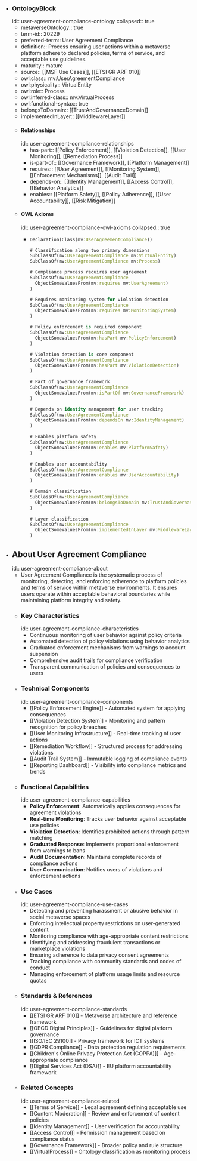 - ### OntologyBlock
  id:: user-agreement-compliance-ontology
  collapsed:: true
	- metaverseOntology:: true
	- term-id:: 20229
	- preferred-term:: User Agreement Compliance
	- definition:: Process ensuring user actions within a metaverse platform adhere to declared policies, terms of service, and acceptable use guidelines.
	- maturity:: mature
	- source:: [[MSF Use Cases]], [[ETSI GR ARF 010]]
	- owl:class:: mv:UserAgreementCompliance
	- owl:physicality:: VirtualEntity
	- owl:role:: Process
	- owl:inferred-class:: mv:VirtualProcess
	- owl:functional-syntax:: true
	- belongsToDomain:: [[TrustAndGovernanceDomain]]
	- implementedInLayer:: [[MiddlewareLayer]]
	- #### Relationships
	  id:: user-agreement-compliance-relationships
		- has-part:: [[Policy Enforcement]], [[Violation Detection]], [[User Monitoring]], [[Remediation Process]]
		- is-part-of:: [[Governance Framework]], [[Platform Management]]
		- requires:: [[User Agreement]], [[Monitoring System]], [[Enforcement Mechanisms]], [[Audit Trail]]
		- depends-on:: [[Identity Management]], [[Access Control]], [[Behavior Analytics]]
		- enables:: [[Platform Safety]], [[Policy Adherence]], [[User Accountability]], [[Risk Mitigation]]
	- #### OWL Axioms
	  id:: user-agreement-compliance-owl-axioms
	  collapsed:: true
		- ```clojure
		  Declaration(Class(mv:UserAgreementCompliance))

		  # Classification along two primary dimensions
		  SubClassOf(mv:UserAgreementCompliance mv:VirtualEntity)
		  SubClassOf(mv:UserAgreementCompliance mv:Process)

		  # Compliance process requires user agreement
		  SubClassOf(mv:UserAgreementCompliance
		    ObjectSomeValuesFrom(mv:requires mv:UserAgreement)
		  )

		  # Requires monitoring system for violation detection
		  SubClassOf(mv:UserAgreementCompliance
		    ObjectSomeValuesFrom(mv:requires mv:MonitoringSystem)
		  )

		  # Policy enforcement is required component
		  SubClassOf(mv:UserAgreementCompliance
		    ObjectSomeValuesFrom(mv:hasPart mv:PolicyEnforcement)
		  )

		  # Violation detection is core component
		  SubClassOf(mv:UserAgreementCompliance
		    ObjectSomeValuesFrom(mv:hasPart mv:ViolationDetection)
		  )

		  # Part of governance framework
		  SubClassOf(mv:UserAgreementCompliance
		    ObjectSomeValuesFrom(mv:isPartOf mv:GovernanceFramework)
		  )

		  # Depends on identity management for user tracking
		  SubClassOf(mv:UserAgreementCompliance
		    ObjectSomeValuesFrom(mv:dependsOn mv:IdentityManagement)
		  )

		  # Enables platform safety
		  SubClassOf(mv:UserAgreementCompliance
		    ObjectSomeValuesFrom(mv:enables mv:PlatformSafety)
		  )

		  # Enables user accountability
		  SubClassOf(mv:UserAgreementCompliance
		    ObjectSomeValuesFrom(mv:enables mv:UserAccountability)
		  )

		  # Domain classification
		  SubClassOf(mv:UserAgreementCompliance
		    ObjectSomeValuesFrom(mv:belongsToDomain mv:TrustAndGovernanceDomain)
		  )

		  # Layer classification
		  SubClassOf(mv:UserAgreementCompliance
		    ObjectSomeValuesFrom(mv:implementedInLayer mv:MiddlewareLayer)
		  )
		  ```
- ## About User Agreement Compliance
  id:: user-agreement-compliance-about
	- User Agreement Compliance is the systematic process of monitoring, detecting, and enforcing adherence to platform policies and terms of service within metaverse environments. It ensures users operate within acceptable behavioral boundaries while maintaining platform integrity and safety.
	- ### Key Characteristics
	  id:: user-agreement-compliance-characteristics
		- Continuous monitoring of user behavior against policy criteria
		- Automated detection of policy violations using behavior analytics
		- Graduated enforcement mechanisms from warnings to account suspension
		- Comprehensive audit trails for compliance verification
		- Transparent communication of policies and consequences to users
	- ### Technical Components
	  id:: user-agreement-compliance-components
		- [[Policy Enforcement Engine]] - Automated system for applying consequences
		- [[Violation Detection System]] - Monitoring and pattern recognition for policy breaches
		- [[User Monitoring Infrastructure]] - Real-time tracking of user actions
		- [[Remediation Workflow]] - Structured process for addressing violations
		- [[Audit Trail System]] - Immutable logging of compliance events
		- [[Reporting Dashboard]] - Visibility into compliance metrics and trends
	- ### Functional Capabilities
	  id:: user-agreement-compliance-capabilities
		- **Policy Enforcement**: Automatically applies consequences for agreement violations
		- **Real-time Monitoring**: Tracks user behavior against acceptable use policies
		- **Violation Detection**: Identifies prohibited actions through pattern matching
		- **Graduated Response**: Implements proportional enforcement from warnings to bans
		- **Audit Documentation**: Maintains complete records of compliance actions
		- **User Communication**: Notifies users of violations and enforcement actions
	- ### Use Cases
	  id:: user-agreement-compliance-use-cases
		- Detecting and preventing harassment or abusive behavior in social metaverse spaces
		- Enforcing intellectual property restrictions on user-generated content
		- Monitoring compliance with age-appropriate content restrictions
		- Identifying and addressing fraudulent transactions or marketplace violations
		- Ensuring adherence to data privacy consent agreements
		- Tracking compliance with community standards and codes of conduct
		- Managing enforcement of platform usage limits and resource quotas
	- ### Standards & References
	  id:: user-agreement-compliance-standards
		- [[ETSI GR ARF 010]] - Metaverse architecture and reference framework
		- [[OECD Digital Principles]] - Guidelines for digital platform governance
		- [[ISO/IEC 29100]] - Privacy framework for ICT systems
		- [[GDPR Compliance]] - Data protection regulation requirements
		- [[Children's Online Privacy Protection Act (COPPA)]] - Age-appropriate compliance
		- [[Digital Services Act (DSA)]] - EU platform accountability framework
	- ### Related Concepts
	  id:: user-agreement-compliance-related
		- [[Terms of Service]] - Legal agreement defining acceptable use
		- [[Content Moderation]] - Review and enforcement of content policies
		- [[Identity Management]] - User verification for accountability
		- [[Access Control]] - Permission management based on compliance status
		- [[Governance Framework]] - Broader policy and rule structure
		- [[VirtualProcess]] - Ontology classification as monitoring process
